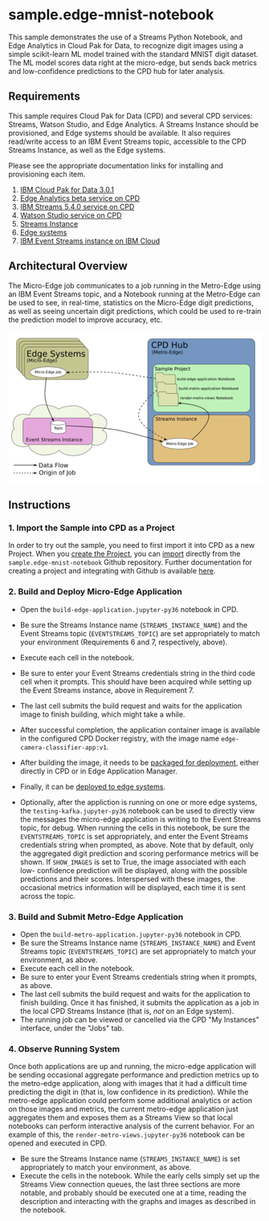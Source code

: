 # sample.edge-mnist-notebook

This sample demonstrates the use of a Streams Python Notebook, and Edge Analytics in
Cloud Pak for Data, to recognize digit images using a simple scikit-learn ML
model trained with the standard MNIST digit dataset.  The ML model scores data right at
the micro-edge, but sends back metrics and low-confidence predictions to the CPD hub for
later analysis.

## Requirements

This sample requires Cloud Pak for Data (CPD) and several CPD services: Streams, Watson Studio,
and Edge Analytics.  A Streams Instance should be provisioned, and Edge systems should be
available. It also requires read/write access to an IBM Event Streams topic, accessible
to the CPD Streams Instance, as well as the Edge systems.

Please see the appropriate documentation links for installing and provisioning each item.

1. [IBM Cloud Pak for Data 3.0.1](https://www.ibm.com/support/producthub/icpdata/docs/content/SSQNUZ_current/cpd/install/install.html)
2. [Edge Analytics beta service on CPD](https://www.ibm.com/support/knowledgecenter/SSQNUZ_3.0.1/svc-edge/install.html)
3. [IBM Streams 5.4.0 service on CPD](https://www.ibm.com/support/producthub/icpdata/docs/content/SSQNUZ_current/cpd/svc/streams/install-intro.html)
4. [Watson Studio service on CPD](https://www.ibm.com/support/producthub/icpdata/docs/content/SSQNUZ_current/wsj/install/install-ws.html)
5. [Streams Instance](https://www.ibm.com/support/producthub/icpdata/docs/content/SSQNUZ_current/cpd/svc/streams/provision.html#provision)
6. [Edge systems](https://www.ibm.com/support/knowledgecenter/SSQNUZ_3.0.1/svc-edge/admin.html)
7. [IBM Event Streams instance on IBM Cloud](https://github.ibm.com/PrivateCloud-analytics/cp4d.edge/wiki/Kafka-Options-for-Edge-Applications#event-streams-in-ibm-cloud)

## Architectural Overview

The Micro-Edge job communicates to a job running in the Metro-Edge using an IBM
Event Streams topic, and a Notebook running at the Metro-Edge can be used to see,
in real-time, statistics on the Micro-Edge digit predictions, as well as seeing
uncertain digit predictions, which could be used to re-train the prediction model
to improve accuracy, etc.

![Application Architecture](arch.png)

## Instructions

### 1. Import the Sample into CPD as a Project

In order to try out the sample, you need to first import it into CPD as a new Project.
When you [create the Project](https://www.ibm.com/support/knowledgecenter/SSQNUZ_3.0.1/wsj/getting-started/projects.html),
you can [import](https://www.ibm.com/support/knowledgecenter/SSQNUZ_3.0.1/wsj/manage-data/import-project.html)
directly from the `sample.edge-mnist-notebook` Github repository.  Further documentation for creating a project and
integrating with Github is available [here](https://www.ibm.com/support/knowledgecenter/SSQNUZ_3.0.1/wsj/manage-data/git-integration.html).

### 2. Build and Deploy Micro-Edge Application
- Open the `build-edge-application.jupyter-py36` notebook in CPD.
- Be sure the Streams Instance name (`STREAMS_INSTANCE_NAME`) and the Event Streams topic (`EVENTSTREAMS_TOPIC`) are set
appropriately to match your environment (Requirements 6 and 7, respectively, above).
- Execute each cell in the notebook.
- Be sure to enter your Event Streams credentials string in the third code cell when it prompts.  This should have been acquired while setting up the Event Streams instance, above in Requirement 7.
- The last cell submits the build request and waits for the application image to finish building, which might take a while.
- After successful completion, the application container image is available in the configured CPD Docker registry, with
the image name `edge-camera-classifier-app:v1`.

- After building the image, it needs to be [packaged for deployment](https://www.ibm.com/support/knowledgecenter/SSQNUZ_3.5.0/svc-edge/usage-register-app.html), either directly in CPD or in Edge Application Manager.
- Finally, it can be [deployed to edge systems](https://www.ibm.com/support/knowledgecenter/SSQNUZ_3.5.0/svc-edge/usage-deploy.html).

- Optionally, after the appliction is running on one or more edge systems, the `testing-kafka.jupyter-py36` notebook
can be used to directly view the messages the micro-edge application is writing to the Event Streams topic, for debug.
When running the cells in this notebook, be sure the `EVENTSTREAMS_TOPIC` is set appropriately, and enter the Event
Streams credentials string when prompted, as above.  Note that by default, only the aggregated digit prediction and
scoring performance metrics will be shown.  If `SHOW_IMAGES` is set to True, the image associated with each low-
confidence prediction will be displayed, along with the possible predictions and their scores.  Interspersed with these
images, the occasional metrics information will be displayed, each time it is sent across the topic.

### 3. Build and Submit Metro-Edge Application
- Open the `build-metro-application.jupyter-py36` notebook in CPD.
- Be sure the Streams Instance name (`STREAMS_INSTANCE_NAME`) and Event Streams topic (`EVENTSTREAMS_TOPIC`) are set
appropriately to match your environment, as above.
- Execute each cell in the notebook.
- Be sure to enter your Event Streams credentials string when it prompts, as above.
- The last cell submits the build request and waits for the application to finish building.  Once it has finished, it
submits the application as a job in the local CPD Streams Instance (that is, _not_ on an Edge system).
- The running job can be viewed or cancelled via the CPD "My Instances" interface, under the "Jobs" tab.

### 4. Observe Running System
Once both applications are up and running, the micro-edge application will be sending occasional aggregate performance
and prediction metrics up to the metro-edge application, along with images that it had a difficult time predicting the digit in
(that is, low confidence in its prediction).  While the metro-edge application could perform some additional analytics or
action on those images and metrics, the current metro-edge application just aggregates them and exposes them as a Streams
View so that local notebooks can perform interactive analysis of the current behavior.  For an example of this, the
`render-metro-views.jupyter-py36` notebook can be opened and executed in CPD.
- Be sure the Streams Instance name (`STREAMS_INSTANCE_NAME`) is set appropriately to match your environment, as above.
- Execute the cells in the notebook.  While the early cells simply set up the Streams View connection queues, the last
three sections are more notable, and probably should be executed one at a time, reading the description and interacting
with the graphs and images as described in the notebook.
